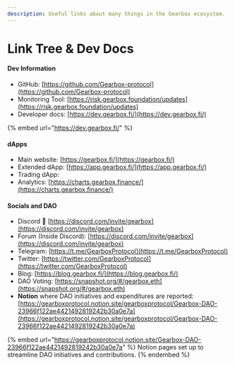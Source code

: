 ```yaml
---
description: Useful links about many things in the Gearbox ecosystem.
---
```


# Link Tree & Dev Docs

#### Dev Information

* GitHub: [https://github.com/Gearbox-protocol](https://github.com/Gearbox-protocol)
* Monitoring Tool: [https://risk.gearbox.foundation/updates](https://risk.gearbox.foundation/updates)
* Developer docs: [https://dev.gearbox.fi/](https://dev.gearbox.fi/)

{% embed url="https://dev.gearbox.fi/" %}

#### dApps

* Main website: [https://gearbox.fi/](https://gearbox.fi/)
* Extended dApp: [https://app.gearbox.fi/](https://app.gearbox.fi/)
* Trading dApp:&#x20;
* Analytics: [https://charts.gearbox.finance/](https://charts.gearbox.finance/)

#### Socials and DAO

* Discord 👾 [https://discord.com/invite/gearbox](https://discord.com/invite/gearbox)
* Forum (Inside Discord): [https://discord.com/invite/gearbox](https://discord.com/invite/gearbox)
* Telegram: [https://t.me/GearboxProtocol](https://t.me/GearboxProtocol)
* Twitter: [https://twitter.com/GearboxProtocol](https://twitter.com/GearboxProtocol)
* Blog: [https://blog.gearbox.fi/](https://blog.gearbox.fi/)
* DAO Voting: [https://snapshot.org/#/gearbox.eth](https://snapshot.org/#/gearbox.eth)
* **Notion** where DAO initiatives and expenditures are reported: [https://gearboxprotocol.notion.site/gearboxprotocol/Gearbox-DAO-23966f122ae4421492819242b30a0e7a](https://gearboxprotocol.notion.site/gearboxprotocol/Gearbox-DAO-23966f122ae4421492819242b30a0e7a)

{% embed url="https://gearboxprotocol.notion.site/Gearbox-DAO-23966f122ae4421492819242b30a0e7a" %}
Notion pages set up to streamline DAO initiatives and contributions.
{% endembed %}
